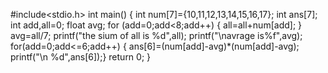 
#include<stdio.h>
int main()
{
int num[7]={10,11,12,13,14,15,16,17};
int ans[7];
int add,all=0;
float avg;
for (add=0;add<8;add++)
{
    all=all+num[add];
    }
    avg=all/7;
    printf("the sium of all is %d",all);
    printf("\navrage is%f",avg);
    for(add=0;add<=6;add++)
    {
    ans[6]=(num[add]-avg)*(num[add]-avg);
    printf("\n %d",ans[6]);}
    return 0;
    }
